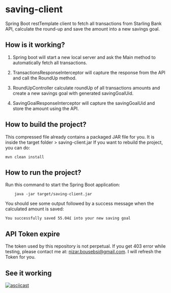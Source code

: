 # saving-client

Spring Boot restTemplate client to fetch all transactions from Starling Bank API, calculate the round-up and save the amount into a new savings goal.


## How is it working?

1) Spring boot will start a new local server and ask the Main method to automatically fetch all transactions.

2) TransactionsResponseInterceptor will capture the response from the API and call the RoundUp method.

3) RoundUpController calculate roundUp of all transactions amounts and create a new savings goal with generated savingGoalUid.

4) SavingGoalResponseInterceptor will capture the savingGoalUid and store the amount using the API.



## How to build the project?

This compressed file already contains a packaged JAR file for you. It is inside the target folder > saving-client.jar
If you want to rebuild the project, you can do:

```
mvn clean install
```

## How to run the project?

Run this command to start the Spring Boot application:

```
    java -jar target/saving-client.jar

```

You should see some output followed by a success message when the calculated amount is saved:

```
You successfully saved 55.04£ into your new saving goal
```

## API Token expire

The token used by this repository is not perpetual. If you get 403 error while testing, please contact me at:
nizar.bousebsi@gmail.com. I will refresh the Token for you.

## See it working


[![asciicast](https://asciinema.org/a/6FCEm5TsaOe3MZJdvYuskDaF7.png)](https://asciinema.org/a/6FCEm5TsaOe3MZJdvYuskDaF7)
